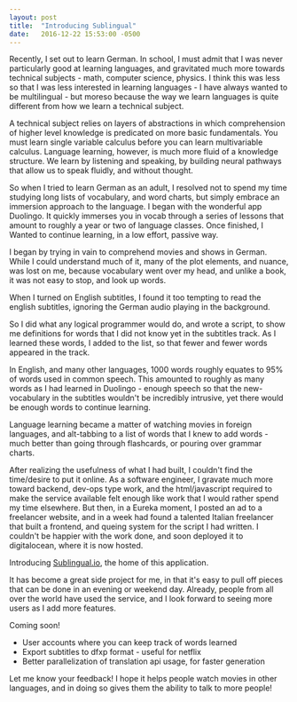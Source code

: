 ```yaml
---
layout: post
title:  "Introducing Sublingual"
date:   2016-12-22 15:53:00 -0500
---
```


Recently, I set out to learn German.  In school, I must admit that I was never particularly good at learning languages, and gravitated much more towards technical subjects - math, computer science, physics.  I think this was less so that I was less interested in learning languages - I have always wanted to be multilingual - but moreso because the way we learn languages is quite different from how we learn a technical subject.

A technical subject relies on layers of abstractions in which comprehension of higher level knowledge is predicated on more basic fundamentals.  You must learn single variable calculus before you can learn multivariable calculus.  Language learning, however, is much more fluid of a knowledge structure.  We learn by listening and speaking, by building neural pathways that allow us to speak fluidly, and without thought.

So when I tried to learn German as an adult, I resolved not to spend my time studying long lists of vocabulary, and word charts, but simply embrace an immersion approach to the language.  I began with the wonderful app Duolingo.  It quickly immerses you in vocab through a series of lessons that amount to roughly a year or two of language classes.  Once finished, I Wanted to continue learning, in a low effort, passive way.

I began by trying in vain to comprehend movies and shows in German.  While I could understand much of it, many of the plot elements, and nuance, was lost on me, because vocabulary went over my head, and unlike a book, it was not easy to stop, and look up words.

When I turned on English subtitles, I found it too tempting to read the english subtitles, ignoring the German audio playing in the background.

So I did what any logical programmer would do, and wrote a script, to show me definitions for words that I did not know yet in the subtitles track.  As I learned these words, I added to the list, so that fewer and fewer words appeared in the track.

In English, and many other languages, 1000 words roughly equates to 95% of words used in common speech.  This amounted to roughly as many words as I had learned in Duolingo - enough speech so that the new-vocabulary in the subtitles wouldn't be incredibly intrusive, yet there would be enough words to continue learning.

Language learning became a matter of watching movies in foreign languages, and alt-tabbing to a list of words that I knew to add words - much better than going through flashcards, or pouring over grammar charts.

After realizing the usefulness of what I had built, I couldn't find the time/desire to put it online.  As a software engineer, I gravate much more toward backend, dev-ops type work, and the html/javascript required to make the service available felt enough like work that I would rather spend my time elsewhere.  But then, in a Eureka moment, I posted an ad to a freelancer website, and in a week had found a talented Italian freelancer that built a frontend, and queing system for the script I had written.  I couldn't be happier with the work done, and soon deployed it to digitalocean, where it is now hosted.

Introducing [Sublingual.io](http://sublingual.io), the home of this application.

It has become a great side project for me, in that it's easy to pull off pieces that can be done in an evening or weekend day.  Already, people from all over the world have used the service, and I look forward to seeing more users as I add more features.

Coming soon!
<ul>
<li>User accounts where you can keep track of words learned</li>
<li>Export subtitles to dfxp format - useful for netflix</li>
<li>Better parallelization of translation api usage, for faster generation</li>
</ul>

Let me know your feedback!  I hope it helps people watch movies in other languages, and in doing so gives them the ability to talk to more people!
